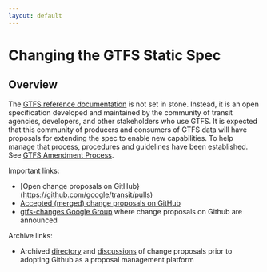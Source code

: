 ```yaml
---
layout: default
---
```

# Changing the GTFS Static Spec

## Overview

The [GTFS reference documentation](https://github.com/google/transit) is not set in stone. Instead, it is an open specification developed and maintained by the community of transit agencies, developers, and other stakeholders who use GTFS. It is expected that this community of producers and consumers of GTFS data will have proposals for extending the spec to enable new capabilities. To help manage that process, procedures and guidelines have been established. See [GTFS Amendment Process](https://github.com/google/transit/blob/master/gtfs/CHANGES.md).

Important links:

* [Open change proposals on GitHub}(https://github.com/google/transit/pulls)
* [Accepted (merged) change proposals on GitHub](https://github.com/google/transit/pulls?utf8=%E2%9C%93&q=is%3Apr%20is%3Amerged)
* [gtfs-changes Google Group](https://groups.google.com/forum/#!forum/gtfs-changes) where change proposals on Github are announced

Archive links:

* Archived [directory](https://sites.google.com/site/gtfschanges/) and [discussions](https://groups.google.com/forum/#!topic/gtfs-changes/C5dgsKGkpDA) of change proposals prior to adopting Github as a proposal management platform
